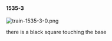 #### 1535-3
![train-1535-3-0.png](https://github.com/lil-lab/nlvr/raw/master/nlvr/train/images/50/train-1535-3-0.png "train-1535-3-0.png")

there is a black square touching the base